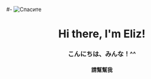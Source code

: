 #-
<img src="https://cdn3.tfx.company/images/clickwallpapers-Itachi%20Uchiha-img1.jpg" alt="Спасите">
<h1 align="center">Hi there, I'm Eliz!</a> 
<h3 align="center">こんにちは、みんな！^^</h3>
<h4 align="center">請幫幫我</h4>
